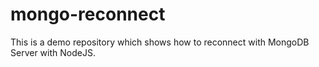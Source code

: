 # mongo-reconnect
This is a demo repository which shows how to reconnect with MongoDB Server with NodeJS.

